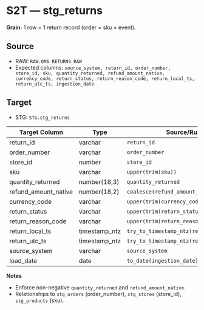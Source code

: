 # S2T — stg_returns

**Grain:** 1 row = 1 return record (order × sku × event).

## Source
- RAW: `RAW.OMS_RETURNS_RAW`
- Expected columns: `source_system, return_id, order_number, store_id, sku, quantity_returned, refund_amount_native, currency_code, return_status, return_reason_code, return_local_ts, return_utc_ts, ingestion_date`

## Target
- STG: `STG.stg_returns`

| Target Column        | Type          | Source/Rule                          |
|----------------------|---------------|--------------------------------------|
| return_id            | varchar       | `return_id`                          |
| order_number         | varchar       | `order_number`                       |
| store_id             | number        | `store_id`                           |
| sku                  | varchar       | `upper(trim(sku))`                   |
| quantity_returned    | number(18,3)  | `quantity_returned`                  |
| refund_amount_native | number(18,2)  | `coalesce(refund_amount_native, 0)`  |
| currency_code        | varchar       | `upper(trim(currency_code))`         |
| return_status        | varchar       | `upper(trim(return_status))`         |
| return_reason_code   | varchar       | `upper(trim(return_reason_code))`    |
| return_local_ts      | timestamp_ntz | `try_to_timestamp_ntz(return_local_ts)` |
| return_utc_ts        | timestamp_ntz | `try_to_timestamp_ntz(return_utc_ts)`   |
| source_system        | varchar       | `source_system`                      |
| load_date            | date          | `to_date(ingestion_date)`            |

**Notes**
- Enforce non-negative `quantity_returned` and `refund_amount_native`.
- Relationships to `stg_orders` (order_number), `stg_stores` (store_id), `stg_products` (sku).

